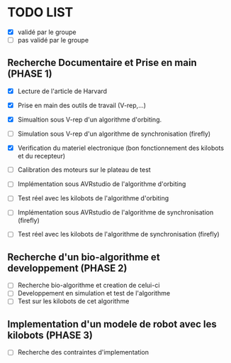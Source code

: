 TODO LIST
=========

- [x] validé par le groupe 
- [ ] pas validé par le groupe 

Recherche Documentaire et Prise en main (PHASE 1)
-------------------------------------------------

- [x] Lecture de l'article de Harvard
- [x] Prise en main des outils de travail (V-rep,...)
- [x] Simualtion sous V-rep d'un algorithme d'orbiting.
- [ ] Simulation sous V-rep d'un algorithme de synchronisation (firefly)
- [x] Verification du materiel electronique (bon fonctionnement des kilobots et du recepteur)
- [ ] Calibration des moteurs sur le plateau de test
- [ ] Implémentation sous AVRstudio de l'algorithme d'orbiting
- [ ] Test réel avec les kilobots de l'algorithme d'orbiting
- [ ] Implémentation sous AVRstudio de l'algorithme de synchronisation (firefly)
- [ ] Test réel avec les kilobots de l'algorithme de synchronisation (firefly)


Recherche d'un bio-algorithme et developpement (PHASE 2)
--------------------------------------------------------

- [ ] Recherche bio-algorithme et creation de celui-ci
- [ ] Developpement en simulation et test de l'algorithme
- [ ] Test sur les kilobots de cet algorithme

Implementation d'un modele de robot avec les kilobots (PHASE 3)
---------------------------------------------------------------

- [ ] Recherche des contraintes d'implementation
